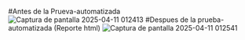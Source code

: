 #Antes de la Prueva-automatizada
![Captura de pantalla 2025-04-11 012413](https://github.com/user-attachments/assets/fdb0cfe5-b36a-485e-b9fe-3db2e2320a62)
#Despues de la prueba-automatizada (Reporte html)
![Captura de pantalla 2025-04-11 012541](https://github.com/user-attachments/assets/d5a63902-cf6e-4bda-893d-41430db3993f)

